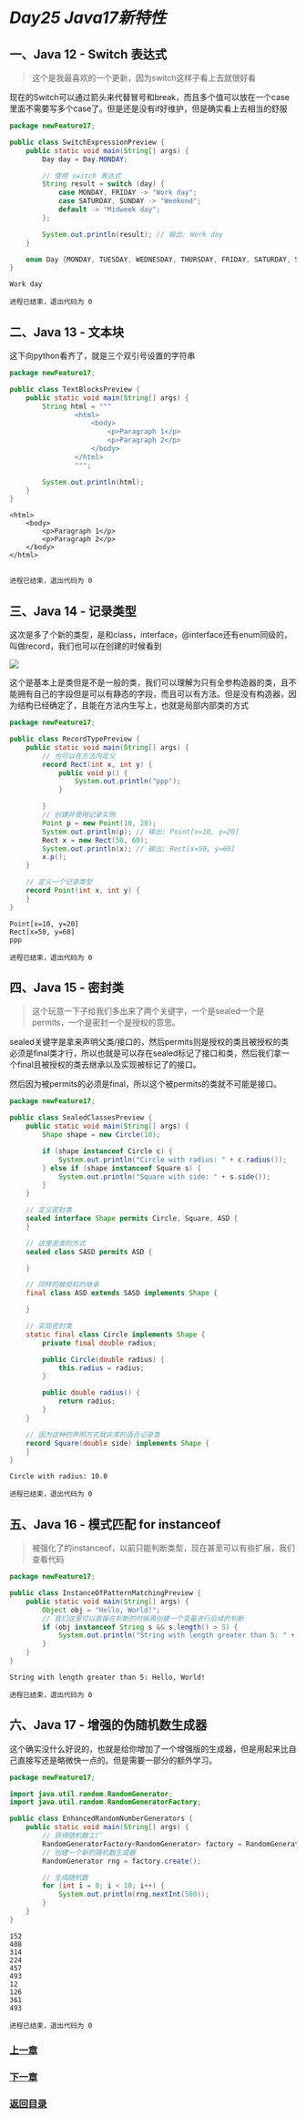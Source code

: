 # ***Day25 Java17新特性***

## 一、Java 12 - Switch 表达式

> 这个是我最喜欢的一个更新，因为switch这样子看上去就很好看

现在的Switch可以通过箭头来代替冒号和break，而且多个值可以放在一个case里面不需要写多个case了。但是还是没有if好维护，但是确实看上去相当的舒服

```java
package newFeature17;

public class SwitchExpressionPreview {
    public static void main(String[] args) {
        Day day = Day.MONDAY;

        // 使用 switch 表达式
        String result = switch (day) {
            case MONDAY, FRIDAY -> "Work day";
            case SATURDAY, SUNDAY -> "Weekend";
            default -> "Midweek day";
        };

        System.out.println(result); // 输出: Work day
    }

    enum Day {MONDAY, TUESDAY, WEDNESDAY, THURSDAY, FRIDAY, SATURDAY, SUNDAY}
}
```

```
Work day

进程已结束，退出代码为 0
```

## 二、Java 13 - 文本块

这下向python看齐了，就是三个双引号设置的字符串

```java
package newFeature17;

public class TextBlocksPreview {
    public static void main(String[] args) {
        String html = """
                <html>
                    <body>
                        <p>Paragraph 1</p>
                        <p>Paragraph 2</p>
                    </body>
                </html>
                """;

        System.out.println(html);
    }
}
```

```
<html>
    <body>
        <p>Paragraph 1</p>
        <p>Paragraph 2</p>
    </body>
</html>


进程已结束，退出代码为 0
```

## 三、Java 14 - 记录类型

这次是多了个新的类型，是和class，interface，@interface还有enum同级的，叫做record，我们也可以在创建的时候看到

![](image/day25/1.png)

这个是基本上是类但是不是一般的类，我们可以理解为只有全参构造器的类，且不能拥有自己的字段但是可以有静态的字段，而且可以有方法。但是没有构造器，因为结构已经确定了，且能在方法内生写上，也就是局部内部类的方式

```java
package newFeature17;

public class RecordTypePreview {
    public static void main(String[] args) {
        // 也可以在方法内定义
        record Rect(int x, int y) {
            public void p() {
                System.out.println("ppp");
            }

        }
        // 创建并使用记录实例
        Point p = new Point(10, 20);
        System.out.println(p); // 输出: Point[x=10, y=20]
        Rect x = new Rect(50, 60);
        System.out.println(x); // 输出: Rect[x=50, y=60]
        x.p();
    }

    // 定义一个记录类型
    record Point(int x, int y) {
    }
}
```

```
Point[x=10, y=20]
Rect[x=50, y=60]
ppp

进程已结束，退出代码为 0
```

## 四、Java 15 - 密封类

> 这个玩意一下子给我们多出来了两个关键字，一个是sealed一个是permits，一个是密封一个是授权的意思。

sealed关键字是拿来声明父类/接口的，然后permits则是授权的类且被授权的类必须是final类才行，所以也就是可以存在sealed标记了接口和类，然后我们拿一个final且被授权的类去继承以及实现被标记了的接口。

然后因为被permits的必须是final，所以这个被permits的类就不可能是接口。

```java
package newFeature17;

public class SealedClassesPreview {
    public static void main(String[] args) {
        Shape shape = new Circle(10);

        if (shape instanceof Circle c) {
            System.out.println("Circle with radius: " + c.radius());
        } else if (shape instanceof Square s) {
            System.out.println("Square with side: " + s.side());
        }
    }

    // 定义密封类
    sealed interface Shape permits Circle, Square, ASD {
    }

    // 这里是类的方式
    sealed class SASD permits ASD {

    }

    // 同样的被授权的继承
    final class ASD extends SASD implements Shape {

    }

    // 实现密封类
    static final class Circle implements Shape {
        private final double radius;

        public Circle(double radius) {
            this.radius = radius;
        }

        public double radius() {
            return radius;
        }
    }

    // 因为这种的声明方式就非常的适合记录类
    record Square(double side) implements Shape {
    }
}
```

```
Circle with radius: 10.0

进程已结束，退出代码为 0
```

## 五、Java 16 - 模式匹配 for instanceof

> 被强化了的instanceof，以前只能判断类型，现在甚至可以有些扩展，我们查看代码

```java
package newFeature17;

public class InstanceOfPatternMatchingPreview {
    public static void main(String[] args) {
        Object obj = "Hello, World!";
        // 我们这里可以直接在判断的时候再创建一个变量进行后续的判断
        if (obj instanceof String s && s.length() > 5) {
            System.out.println("String with length greater than 5: " + s);
        }
    }
}
```

```
String with length greater than 5: Hello, World!

进程已结束，退出代码为 0
```

## 六、Java 17 - 增强的伪随机数生成器

这个确实没什么好说的，也就是给你增加了一个增强版的生成器，但是用起来比自己直接写还是略微快一点的。但是需要一部分的额外学习。

```java
package newFeature17;

import java.util.random.RandomGenerator;
import java.util.random.RandomGeneratorFactory;

public class EnhancedRandomNumberGenerators {
    public static void main(String[] args) {
        // 获得随机数工厂
        RandomGeneratorFactory<RandomGenerator> factory = RandomGeneratorFactory.getDefault();
        // 创建一个新的随机数生成器
        RandomGenerator rng = factory.create();

        // 生成随机数
        for (int i = 0; i < 10; i++) {
            System.out.println(rng.nextInt(500));
        }
    }
}
```

```
152
408
314
224
457
493
12
126
361
493

进程已结束，退出代码为 0
```
### [上一章](day24.md)

### [下一章](day26.md)

### [返回目录](README.md)